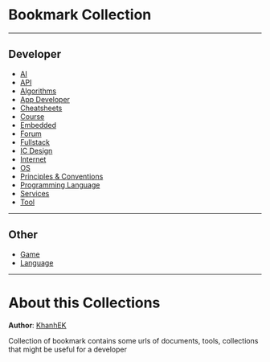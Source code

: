 # Bookmark Collection

---

## Developer

- [AI](./AI/readme.md)
- [API](./API/readme.md)
- [Algorithms](./Algorithms/readme.md)
- [App Developer](./AppDeveloper/readme.md)
- [Cheatsheets](./Cheatsheets/readme.md)
- [Course](./Course/readme.md)
- [Embedded](./Embedded/readme.md)
- [Forum](./Forum/readme.md)
- [Fullstack](./Fullstack/readme.md)
- [IC Design](./ICDesign/readme.md)
- [Internet](./Internet/readme.md)
- [OS](./OS/readme.md)
- [Principles & Conventions](./Principles_Conventions/readme.md)
- [Programming Language](./ProgrammingLanguage/readme.md)
- [Services](./Services/readme.md)
- [Tool](./Tool/readme.md)

---

## Other

- [Game](./Game/readme.md)
- [Language](./Language/readme.md)

---

# About this Collections

**Author**: [KhanhEK](https://github.com/KhanhEK2846)

Collection of bookmark contains some urls of documents, tools, collections that might be useful for a developer
